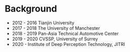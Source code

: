 # Background
* 2012 - 2016 Tianjin University
* 2017 - 2018 The University of Manchester
* 2018 - 2019 Pan-Asia Technical Automotive Center
* 2019 - 2020 CVSSP, University of Surrey
* 2020 - Institute of Deep Perception Technology, JITRI


